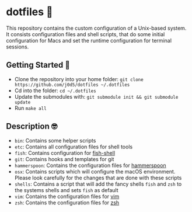 # dotfiles 🏡

This repository contains the custom configuration of a Unix-based system. It
consists configuration files and shell scripts, that do some initial
configuration for Macs and set the runtime configuration for terminal sessions.

## Getting Started 🛫

-   Clone the repository into your home folder:
    `git clone https://github.com/j0d5/dotfiles ~/.dotfiles`
-   Cd into the folder: `cd ~/.dotfiles`
-   Update the submodules with: `git submodule init && git submodule update`
-   Run `make all`

## Description 🤓

-   `bin`: Contains some helper scripts
-   `etc`: Contains all configuration files for shell tools
-   `fish`: Contains configuration for [fish-shell](https://github.com/fish-shell/fish-shell)
-   `git`: Contains hooks and templates for git
-   `hammerspoon`: Contains the configuration files for [hammerspoon](http://www.hammerspoon.org/)
-   `osx`: Contains scripts which will configure the macOS environment. Please
    look carefully for the changes that are done with these scripts
-   `shells`: Contains a script that will add the fancy shells `fish` and `zsh`
    to the systems shells and sets `fish` as default
-   `vim`: Contains the configuration files for [vim](https://github.com/vim/vim)
-   `zsh`: Contains the configuration files for [zsh](https://github.com/zsh-users/zsh)
